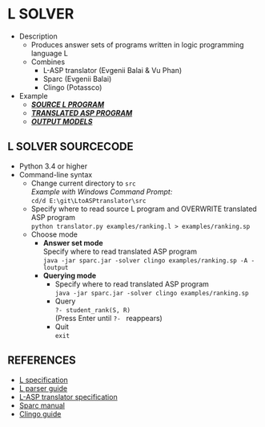 # L SOLVER
- Description
  - Produces answer sets of programs written in logic programming language L
  - Combines
    - L-ASP translator (Evgenii Balai & Vu Phan)
    - Sparc (Evgenii Balai)
    - Clingo (Potassco)
- Example
  - [**_SOURCE L PROGRAM_**][.l]
  - [**_TRANSLATED ASP PROGRAM_**][.sp]
  - [**_OUTPUT MODELS_**][.txt]

## L SOLVER SOURCECODE
- Python 3.4 or higher
- Command-line syntax
  - Change current directory to `src`  
    *Example with Windows Command Prompt:*  
    `cd/d E:\git\LtoASPtranslator\src`
  - Specify where to read source L program and OVERWRITE translated ASP program  
    `python translator.py examples/ranking.l > examples/ranking.sp`
  - Choose mode
    - **Answer set mode**  
      Specify where to read translated ASP program  
      `java -jar sparc.jar -solver clingo examples/ranking.sp -A -loutput`
    - **Querying mode**  
      - Specify where to read translated ASP program  
        `java -jar sparc.jar -solver clingo examples/ranking.sp`
      - Query  
        `?- student_rank(S, R)`  
        (Press Enter until `?- ` reappears)
      - Quit  
        `exit`

## REFERENCES
- [L specification][Lspec]
- [L parser guide][parser]
- [L-ASP translator specification][translator_spec]
- [Sparc manual][Sparc]
- [Clingo guide][Clingo]

[.l]: https://github.com/iensen/LtoASPtranslator/blob/master/src/examples/ranking.l
[.sp]: https://github.com/iensen/LtoASPtranslator/blob/master/src/examples/ranking.sp
[.txt]: https://github.com/iensen/LtoASPtranslator/blob/master/src/examples/ranking.txt
[Lspec]: https://github.com/iensen/LtoASPtranslator/blob/master/Lspec/Lspec.pdf
[parser]: https://github.com/iensen/LtoASPtranslator/blob/master/docs/Lparser_guide.md
[translator_spec]: https://github.com/iensen/LtoASPtranslator/blob/master/docs/translator_spec.md
[Sparc]: https://github.com/iensen/sparc/blob/master/User_Manual/Sparc_Manual.pdf
[Clingo]: http://sourceforge.net/projects/potassco/files/guide/2.0/guide-2.0.pdf
